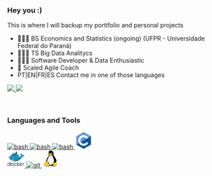 ### Hey you :)



This is where I will backup my portifolio and personal projects 

- 👨🏻‍🎓&nbsp;BS Economics and Statistics (ongoing) (UFPR - Universidade Federal do Paraná) 
- 👨🏻‍🎓&nbsp;TS Big Data Analitycs
- 👨🏻‍💻&nbsp;Software Developer & Data Enthusiastic 
- 🚆&nbsp;Scaled Agile Coach
- PT|EN|FR|ES Contact me in one of those languages 





<p>


  <a target="_blank" href="https://www.linkedin.com/in/rafaeldiascwb/"><img src="https://img.shields.io/badge/LinkedIn-0077B5?style=for-the-badge&logo=linkedin&logoColor=white">   </a>
 <a target="_blank" href="mailto:rwdias1991@gmail.com"><img src="https://img.shields.io/badge/Gmail-D14836?style=for-the-badge&logo=gmail&logoColor=white"></a>
  </p>
</br>




<h3><align="left">Languages and Tools</h3>

<a href="https://aws.amazon.com/" target="_blank" rel="aws"> <img src="https://www.logo.wine/a/logo/Amazon_Web_Services/Amazon_Web_Services-Logo.wine.svg" alt="bash" width="40" height="40"/> </a> 
<a href="https://www.python.org" target="_blank" rel="python"> <img src="https://www.pngfind.com/pngs/m/62-626208_python-logo-png-transparent-background-python-logo-png.png" alt="bash" width="40" height="40"/> </a> 
<a href="https://www.gnu.org/software/bash/" target="_blank" rel="noreferrer"> <img src="https://www.vectorlogo.zone/logos/gnu_bash/gnu_bash-icon.svg" alt="bash" width="40" height="40"/> </a> 
<a href="https://www.cprogramming.com/" target="_blank" rel="noreferrer"> <img src="https://raw.githubusercontent.com/devicons/devicon/master/icons/c/c-original.svg" alt="c" width="40" height="40"/> </a>  
<a href="https://www.docker.com/" target="_blank" rel="noreferrer"> <img src="https://raw.githubusercontent.com/devicons/devicon/master/icons/docker/docker-original-wordmark.svg" alt="docker" width="40" height="40"/> </a> 
<a href="https://git-scm.com/" target="_blank" rel="noreferrer"> <img src="https://www.vectorlogo.zone/logos/git-scm/git-scm-icon.svg" alt="git" width="40" height="40"/> </a> 
<a href="https://www.linux.org/" target="_blank" rel="noreferrer"> <img src="https://raw.githubusercontent.com/devicons/devicon/master/icons/linux/linux-original.svg" alt="linux" width="40" height="40"/> </a> 

  <br/>
  <br/>




